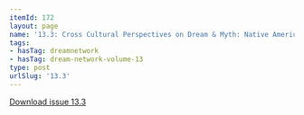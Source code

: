 ```yaml
---
itemId: 172
layout: page
name: '13.3: Cross Cultural Perspectives on Dream & Myth: Native American Views'
tags:
- hasTag: dreamnetwork
- hasTag: dream-network-volume-13
type: post
urlSlug: '13.3'
---
```

<a href="files/pdfs/Volume_13/13.3-Dream-Network_Volume-13_No-3.pdf" download="">Download issue 13.3</a>